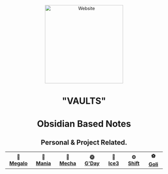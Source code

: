 <div align="center">
	<p>
	    <img src="logo.png" alt="Website" height="250">
	 </p>
    <h1>"VAULTS"</h1>
    <h1>Obsidian Based Notes</h1>
    <h2>Personal & Project Related.</h2>
</div>


<div align="center">
<table>
  <tr>
    <td align="center" width="150px"><strong>🧠<br><a href="https://megalisp.github.io/vault-megalo/index.html">Megalo</a></strong></td>
    <td align="center" width="150px"><strong>🗿<br><a href="https://megalisp.github.io/vault-mania/index.html">Mania</a></strong></td>
    <td align="center" width="150px"><strong>🤖<br><a href="https://megalisp.github.io/vault-mecha/index.html">Mecha</a></strong></td>
    <td align="center" width="150px"><strong>🌞<br><a href="https://megalisp.github.io/vault-gday/index.html">G'Day</a></strong></td>
    <td align="center" width="150px"><strong>🧊<br><a href="https://megalisp.github.io/vault-ice3/index.html">Ice3</a></strong></td>
    <td align="center" width="150px"><strong>⚙️<br><a href="https://megalisp.github.io/vault-shift/index.html">Shift</a></strong></td>
    <td align="center" width="150px"><strong>⚽<br><a href="https://megalisp.github.io/vault-goli/index.html">Goli</a></strong></td>
  </tr>
</table>
</div>
